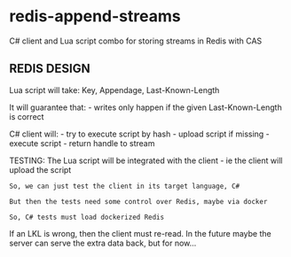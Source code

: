 # redis-append-streams
C# client and Lua script combo for storing streams in Redis with CAS


REDIS DESIGN
-------------------------------------

Lua script will take:
	Key,
	Appendage,
	Last-Known-Length
	
It will guarantee that:
	- writes only happen if the given Last-Known-Length is correct
	
	
C# client will:
	- try to execute script by hash
		- upload script if missing
		- execute script
	- return handle to stream
	
		

TESTING:
	The Lua script will be integrated with the client - ie the client will upload the script
	
	So, we can just test the client in its target language, C#
	
	But then the tests need some control over Redis, maybe via docker
	
	So, C# tests must load dockerized Redis
	
		
	
	
If an LKL is wrong, then the client must re-read. In the future maybe the server can serve the extra data back, but for now...

